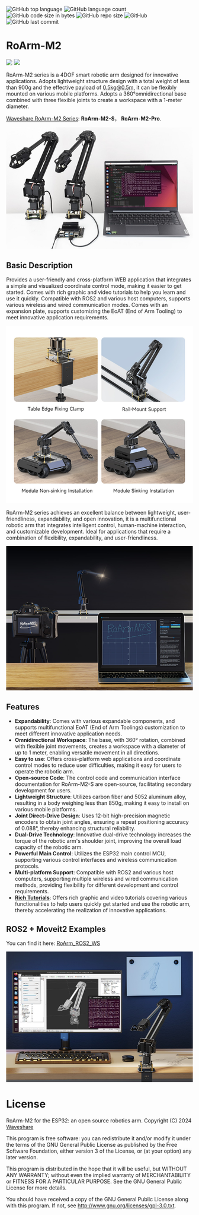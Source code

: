 ![GitHub top language](https://img.shields.io/github/languages/top/effectsmachine/roarm_m2) ![GitHub language count](https://img.shields.io/github/languages/count/effectsmachine/roarm_m2)
![GitHub code size in bytes](https://img.shields.io/github/languages/code-size/effectsmachine/roarm_m2)
![GitHub repo size](https://img.shields.io/github/repo-size/effectsmachine/roarm_m2) ![GitHub](https://img.shields.io/github/license/effectsmachine/roarm_m2) ![GitHub last commit](https://img.shields.io/github/last-commit/effectsmachine/roarm_m2)

# RoArm-M2
<div style="display: inline-flex; align-items: center;">
  <!-- Video Thumbnail -->
  <a href="https://www.youtube.com/watch?v=PstPVWVywZc&t" target="_blank" style="display: inline-block;">
    <img src="https://img.youtube.com/vi/PstPVWVywZc&t/0.jpg" style="width: 100%; display: block;">
  </a>

  <!-- Play Button -->
  <a href="https://www.youtube.com/watch?v=PstPVWVywZc&t" target="_blank" style="display: inline-block;">
    <img src="https://upload.wikimedia.org/wikipedia/commons/b/b8/YouTube_play_button_icon_%282013%E2%80%932017%29.svg" 
         style="width: 50px; height: auto; margin-left: 5px;">
  </a>
</div>

RoArm-M2 series is a 4DOF smart robotic arm designed for innovative applications. Adopts lightweight structure design with a total weight of less than 900g and the effective payload of 0.5kg@0.5m, it can be flexibly mounted on various mobile platforms. Adopts a 360°omnidirectional base combined with three flexible joints to create a workspace with a 1-meter diameter.

[Waveshare RoArm-M2 Series](https://www.waveshare.com/roarm-m2-s.htm): **RoArm-M2-S**， **RoArm-M2-Pro**.

![](./media/RoArm-M2-S-details-37.jpg)

## Basic Description
Provides a user-friendly and cross-platform WEB application that integrates a simple and visualized coordinate control mode, making it easier to get started. Comes with rich graphic and video tutorials to help you learn and use it quickly. Compatible with ROS2 and various host computers, supports various wireless and wired communication modes. Comes with an expansion plate, supports customizing the EoAT (End of Arm Tooling) to meet innovative application requirements.

![](./media/RoArm-M2-S-details-39.jpg)

RoArm-M2 series achieves an excellent balance between lightweight, user-friendliness, expandability, and open innovation, it is a multifunctional robotic arm that integrates intelligent control, human-machine interaction, and customizable development. Ideal for applications that require a combination of flexibility, expandability, and user-friendliness.

![](./media/RoArm-M2-S-details-59.jpg)

## Features
- **Expandability**: Comes with various expandable components, and supports multifunctional EoAT (End of Arm Toolings) customization to meet different innovative application needs.
- **Omnidirectional Workspace**: The base, with 360° rotation, combined with flexible joint movements, creates a workspace with a diameter of up to 1 meter, enabling versatile movement in all directions.
- **Easy to use**: Offers cross-platform web applications and coordinate control modes to reduce user difficulties, making it easy for users to operate the robotic arm.
- **Open-source Code**: The control code and communication interface documentation for RoArm-M2-S are open-source, facilitating secondary development for users.
- **Lightweight Structure**: Utilizes carbon fiber and 5052 aluminum alloy, resulting in a body weighing less than 850g, making it easy to install on various mobile platforms.
- **Joint Direct-Drive Design**: Uses 12-bit high-precision magnetic encoders to obtain joint angles, ensuring a repeat positioning accuracy of 0.088°, thereby enhancing structural reliability.
- **Dual-Drive Technology**: Innovative dual-drive technology increases the torque of the robotic arm's shoulder joint, improving the overall load capacity of the robotic arm.
- **Powerful Main Control**: Utilizes the ESP32 main control MCU, supporting various control interfaces and wireless communication protocols.
- **Multi-platform Support**: Compatible with ROS2 and various host computers, supporting multiple wireless and wired communication methods, providing flexibility for different development and control requirements.
- **[Rich Tutorials](www.waveshare.com/wiki/RoArm-M2-S)**: Offers rich graphic and video tutorials covering various functionalities to help users quickly get started and use the robotic arm, thereby accelerating the realization of innovative applications.

## ROS2 + Moveit2 Examples
You can find it here: [RoArm_ROS2_WS](https://github.com/waveshareteam/roarm_ws_em0)

![](./media/RoArm-M2-S-details-49.jpg)


# License
RoArm-M2 for the ESP32: an open source robotics arm.
Copyright (C) 2024 [Waveshare](https://www.waveshare.com/)

This program is free software: you can redistribute it and/or modify
it under the terms of the GNU General Public License as published by
the Free Software Foundation, either version 3 of the License, or
(at your option) any later version.

This program is distributed in the hope that it will be useful,
but WITHOUT ANY WARRANTY; without even the implied warranty of
MERCHANTABILITY or FITNESS FOR A PARTICULAR PURPOSE.  See the
GNU General Public License for more details.

You should have received a copy of the GNU General Public License
along with this program.  If not, see <http://www.gnu.org/licenses/gpl-3.0.txt>.
